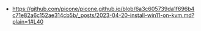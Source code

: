 - https://github.com/picone/picone.github.io/blob/6a3c605739da1f696b4c71e82a6c152ae314cb5b/_posts/2023-04-20-install-win11-on-kvm.md?plain=1#L40